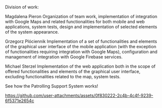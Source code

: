Division of work:

Magdalena Pieron
Organization of team work, implementation of integration with Google Maps and related functionalities for both mobile and web applications, system tests, design and implementation of selected elements of the system appearance.

Grzegorz Plóciennik
Implementation of a set of functionalities and elements of the graphical user interface of the mobile application (with the exception of functionalities requiring integration with Google Maps), configuration and management of integration with Google Firebase services.

Michael Sterzel
Implementation of the web application both in the scope of offered functionalities and elements of the graphical user interface, excluding functionalities related to the map, system tests.

See how the Patrolling Support System works!



https://github.com/user-attachments/assets/0f830222-2c4b-4c4f-9239-6f5371e2654c

